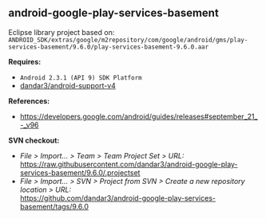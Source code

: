 ## android-google-play-services-basement

Eclipse library project based on:<br/>
`ANDROID_SDK/extras/google/m2repository/com/google/android/gms/play-services-basement/9.6.0/play-services-basement-9.6.0.aar`

**Requires:**
- `Android 2.3.1 (API 9) SDK Platform`
- [dandar3/android-support-v4](https://github.com/dandar3/android-support-v4/tree/24.2.0)

**References:**
- https://developers.google.com/android/guides/releases#september_21_-_v96

**SVN checkout:** 
- _File > Import... > Team > Team Project Set > URL:_<br/>
  https://raw.githubusercontent.com/dandar3/android-google-play-services-basement/9.6.0/.projectset
- _File > Import... > SVN > Project from SVN > Create a new repository location > URL:_<br/> 
  https://github.com/dandar3/android-google-play-services-basement/tags/9.6.0
